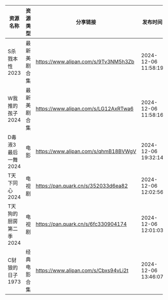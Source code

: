 | 资源名称          | 资源类型   | 分享链接                                 | 发布时间                |
| ------------- | ------ | ------------------------------------ | ------------------- |
| S杀戮本性2023     | 最新美剧合集 | https://www.alipan.com/s/9Tv3NM5h3Zb | 2024-12-06 11:58:19 |
| W我推的孩子2024    | 最新美剧合集 | https://www.alipan.com/s/LG12AxRTwa6 | 2024-12-06 11:58:16 |
| D毒液3最后一舞2024  | 电影     | https://www.alipan.com/s/qhmB18BVWgV | 2024-12-06 19:32:14 |
| T天下同心2024     | 电视剧    | https://pan.quark.cn/s/352033d6ea82  | 2024-12-06 12:02:56 |
| T天狗的厨房第二季2024 | 电视剧    | https://pan.quark.cn/s/6fc330904174  | 2024-12-06 12:01:03 |
| C豺狼的日子1973    | 经典电影合集 | https://www.alipan.com/s/Cbxs94vLi2t | 2024-12-06 13:46:07 |
